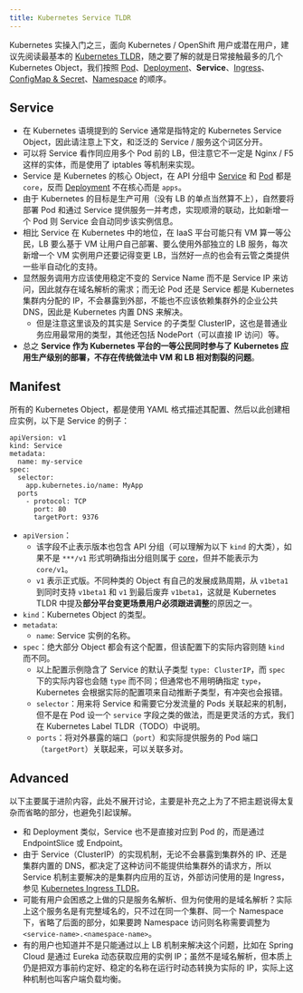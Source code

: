```yaml
---
title: Kubernetes Service TLDR
---
```


Kubernetes 实操入门之三，面向 Kubernetes / OpenShift 用户或潜在用户，建议先阅读最基本的 [Kubernetes TLDR](k8s-tldr.md)，随之要了解的就是日常接触最多的几个 Kubernetes Object，我们按照 [Pod](k8s-pod-tldr.md)、[Deployment](k8s-deployment-tldr.md)、**Service**、[Ingress](k8s-ingress-tldr.md)、[ConfigMap & Secret](k8s-configmap-tldr.md)、[Namespace](k8s-namespace-tldr.md) 的顺序。

## Service

- 在 Kubernetes 语境提到的 Service 通常是指特定的 Kubernetes Service Object，因此请注意上下文，和泛泛的 Service / 服务这个词区分开。
- 可以将 Service 看作同应用多个 Pod 前的 LB，但注意它不一定是 Nginx / F5 这样的实体，而是使用了 iptables 等机制来实现。
- Service 是 Kubernetes 的核心 Object，在 API 分组中 [Service](https://kubernetes.io/docs/reference/kubernetes-api/service-resources/service-v1/) 和 [Pod](https://kubernetes.io/docs/reference/kubernetes-api/workload-resources/pod-v1/) 都是 `core`，反而 [Deployment](https://kubernetes.io/docs/reference/kubernetes-api/workload-resources/deployment-v1/) 不在核心而是 `apps`。
- 由于 Kubernetes 的目标是生产可用（没有 LB 的单点当然算不上），自然要将部署 Pod 和通过 Service 提供服务一并考虑，实现顺滑的联动，比如新增一个 Pod 则 Service 会自动同步该实例信息。
- 相比 Service 在 Kubernetes 中的地位，在 IaaS 平台可能只有 VM 算一等公民，LB 要么基于 VM 让用户自己部署、要么使用外部独立的 LB 服务，每次新增一个 VM 实例用户还要记得变更 LB，当然好一点的也会有云管之类提供一些半自动化的支持。
- 显然服务调用方应该使用稳定不变的 Service Name 而不是 Service IP 来访问，因此就存在域名解析的需求；而无论 Pod 还是 Service 都是 Kubernetes 集群内分配的 IP，不会暴露到外部，不能也不应该依赖集群外的企业公共 DNS，因此是 Kubernetes 内置 DNS 来解决。
  - 但是注意这里谈及的其实是 Service 的子类型 ClusterIP，这也是普通业务应用最常用的类型，其他还包括 NodePort（可以直接 IP 访问）等。
- 总之 **Service 作为 Kubernetes 平台的一等公民同时参与了 Kubernetes 应用生产级别的部署，不存在传统做法中 VM 和 LB 相对割裂的问题**。

## Manifest

所有的 Kubernetes Object，都是使用 YAML 格式描述其配置、然后以此创建相应实例，以下是 Service 的例子：

```
apiVersion: v1
kind: Service
metadata:
  name: my-service
spec:
  selector:
    app.kubernetes.io/name: MyApp
  ports
    - protocol: TCP
      port: 80
      targetPort: 9376
```

- `apiVersion`：
  - 该字段不止表示版本也包含 API 分组（可以理解为以下 `kind` 的大类），如果不是 `***/v1` 形式明确指出分组则属于 [core](https://kubernetes.io/docs/reference/kubernetes-api/service-resources/service-v1/)，但并不能表示为 `core/v1`。
  - `v1` 表示正式版。不同种类的 Object 有自己的发展成熟周期，从 `v1beta1` 到同时支持 `v1beta1` 和 `v1` 到最后废弃 `v1beta1`，这就是 Kubernetes TLDR 中提及**部分平台变更场景用户必须跟进调整**的原因之一。
- `kind`：Kubernetes Object 的类型。
- `metadata`:
  - `name`: Service 实例的名称。
- `spec`：绝大部分 Object 都会有这个配置，但该配置下的实际内容则随 `kind` 而不同。
  - 以上配置示例隐含了 Service 的默认子类型 `type: ClusterIP`，而 `spec` 下的实际内容也会随 `type` 而不同；但通常也不用明确指定 `type`，Kubernetes 会根据实际的配置项来自动推断子类型，有冲突也会报错。
  - `selector`：用来将 Service 和需要它分发流量的 Pods 关联起来的机制，但不是在 Pod 设一个 `service` 字段之类的做法，而是更灵活的方式，我们在 Kubernetes Label TLDR（TODO）中说明。
  - `ports`：将对外暴露的端口（`port`）和实际提供服务的 Pod 端口（`targetPort`）关联起来，可以关联多对。

## Advanced

以下主要属于进阶内容，此处不展开讨论，主要是补充之上为了不把主题说得太复杂而省略的部分，也避免引起误解。

- 和 Deployment 类似，Service 也不是直接对应到 Pod 的，而是通过 EndpointSlice 或 Endpoint。
- 由于 Service（ClusterIP）的实现机制，无论不会暴露到集群外的 IP、还是集群内置的 DNS，都决定了这种访问不能提供给集群外的请求方，所以 Service 机制主要解决的是集群内应用的互访，外部访问使用的是 Ingress，参见 [Kubernetes Ingress TLDR](k8s-ingress-tldr.md)。
- 可能有用户会困惑之上做的只是服务名解析、但为何使用的是域名解析？实际上这个服务名是有完整域名的，只不过在同一个集群、同一个 Namespace 下，省略了后面的部分，如果要跨 Namespace 访问则名称需要调整为 `<service-name>.<namespace-name>`。
- 有的用户也知道并不是只能通过以上 LB 机制来解决这个问题，比如在 Spring Cloud 是通过 Eureka 动态获取应用的实例 IP；虽然不是域名解析，但本质上仍是把双方事前约定好、稳定的名称在运行时动态转换为实际的 IP，实际上这种机制也叫客户端负载均衡。
